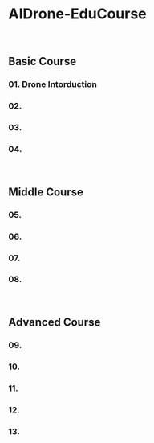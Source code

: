 # AIDrone-EduCourse

<br/>

## Basic Course
### 01. Drone Intorduction
### 02.
### 03.
### 04.

<br/>

## Middle Course
### 05.
### 06.
### 07.
### 08.

<br/>

## Advanced Course
### 09.
### 10.
### 11.
### 12.
### 13.


